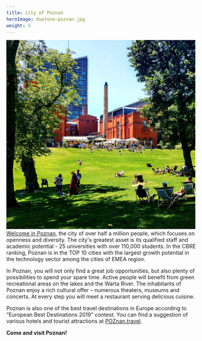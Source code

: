 ```yaml
---
title: City of Poznań
heroImage: duotone-poznan.jpg
weight: 5
---
```


![Photo of Poznań](/city/images/poznan_1.jpg#city-images)
[Welcome in Poznan](http://www.poznan.pl/mim/public/inwestycje/?lang=en), the city of over half a million people, which focuses on openness and diversity. The city's greatest asset is its qualified staff and academic potential - 25 universities with over 110,000 students. In the CBRE ranking, Poznan is in the TOP 10 cities with the largest growth potential in the technology sector among the cities of EMEA region.

In Poznan, you will not only find a great job opportunities, but also plenty of possibilities to spend your spare time. Active people will benefit from green recreational areas on the lakes and the Warta River. The inhabitants of Poznan enjoy a rich cultural offer – numerous theaters, museums and concerts. At every step you will meet a restaurant serving delicious cuisine.

Poznan is also one of the best travel destinations in Europe according to “European Best Destinations 2019” contest. You can find a suggestion of various hotels and tourist attractions at [POZnan.travel](https://poznan.travel/en/).

**Come and visit Poznan!**
